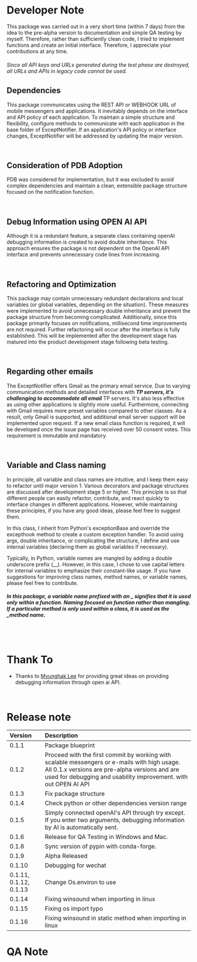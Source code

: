# Developer Note
This package was carried out in a very short time (within 7 days) from the idea to the pre-alpha version to documentation and simple QA testing by myself. Therefore, rather than sufficiently clean code, I tried to implement functions and create an initial interface. Therefore, I appreciate your contributions at any time.

###### Since all API keys and URLs generated during the test phase are destroyed, all URLs and APIs in legacy code cannot be used.

## Dependencies
This package communicates using the REST API or WEBHOOK URL of mobile messengers and applications. It inevitably depends on the interface and API policy of each application. To maintain a simple structure and flexibility, configure methods to communicate with each application in the base folder of ExceptNotifier. If an application's API policy or interface changes, ExceptNotifier will be addressed by updating the major version.

<br>

## Consideration of PDB Adoption
PDB was considered for implementation, but it was excluded to avoid complex dependencies and maintain a clean, extensible package structure focused on the notification function.

<br>

## Debug Information using OPEN AI API
Although it is a redundant feature, a separate class containing openAI debugging information is created to avoid double inheritance. This approach ensures the package is not dependent on the OpenAI API interface and prevents unnecessary code lines from increasing.

<br>

## Refactoring and Optimization
This package may contain unnecessary redundant declarations and local variables (or global variables, depending on the situation). These measures were implemented to avoid unnecessary double inheritance and prevent the package structure from becoming complicated. Additionally, since this package primarily focuses on notifications, millisecond time improvements are not required. Further refactoring will occur after the interface is fully established. This will be implemented after the development stage has matured into the product development stage following beta testing.

<br>

## Regarding other emails
The ExceptNotifier offers Gmail as the primary email service. Due to varying communication methods and detailed interfaces with ***TP servers, it's challenging to accommodate all email*** TP servers. It's also less effective as using other applications is slightly more useful. Furthermore, connecting with Gmail requires more preset variables compared to other classes. As a result, only Gmail is supported, and additional email server support will be implemented upon request. If a new email class function is required, it will be developed once the issue page has received over 50 consent votes. This requirement is immutable and mandatory.

<br>

## Variable and Class naming
In principle, all variable and class names are intuitive, and I keep them easy to refactor until major version 1. Various decorators and package structures are discussed after development stage 5 or higher.
This principle is so that different people can easily refactor, contribute, and react quickly to interface changes in different applications. However, while maintaining these principles, if you have any good ideas, please feel free to suggest them.

In this class, I inherit from Python's exceptionBase and override the excepthook method to create a custom exception handler. To avoid using args, double inheritance, or complicating the structure, I define and use internal variables (declaring them as global variables if necessary). 

Typically, in Python, variable names are mangled by adding a double underscore prefix (__). However, in this case, I chose to use capital letters for internal variables to emphasize their constant-like usage. If you have suggestions for improving class names, method names, or variable names, please feel free to contribute.
##### In this package, a variable name prefixed with an _ signifies that it is used only within a function. Naming focused on function rather than mangling. If a particular method is only used within a class, it is used as the _method name.


<br><br>

# Thank To
- Thanks to [Myunghak Lee](https://github.com/myeonghak) for providing great ideas on providing debugging information through open ai API.

<br>


# Release note
|Version|Description|
|:--|:--|
|0.1.1|Package blueprint|
|0.1.2|Proceed with the first commit by working with scalable messengers or e-mails with high usage. All 0.1.x versions are pre-alpha versions and are used for debugging and usability improvement. with out OPEN AI API|
|0.1.3|Fix package structure|
|0.1.4|Check python or other dependencies version range|
|0.1.5|Simply connected openAI's API through try except. If you enter two arguments, debugging information by AI is automatically sent.|
|0.1.6|Release for QA Testing in Windows and Mac.|
|0.1.8|Sync version of pypin with conda-forge.|
|0.1.9|Alpha Released|
|0.1.10|Debugging for wechat|
|0.1.11, 0.1.12, 0.1.13|Change Os.environ to use|
|0.1.14|Fixing winsound when importing in linux |
|0.1.15|Fixing os import typo|
|0.1.16|Fixing winsound in static method when importing in linux |

# QA Note

